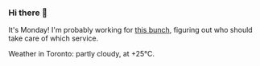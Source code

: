 ### Hi there :wave:

It's Monday! I'm probably working for [this bunch](https://github.com/kohofinancial), figuring out who should take care of which service.

Weather in Toronto: partly cloudy, at +25°C.
